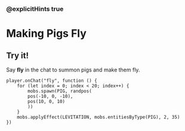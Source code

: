 ### @explicitHints true

# Making Pigs Fly

## Try it!

Say **fly** in the chat to summon pigs and make them fly.

```template
player.onChat("fly", function () {
    for (let index = 0; index < 20; index++) {
        mobs.spawn(PIG, randpos(
        pos(-10, 0, -10),
        pos(10, 0, 10)
        ))
    }
    mobs.applyEffect(LEVITATION, mobs.entitiesByType(PIG), 2, 35)
})
```